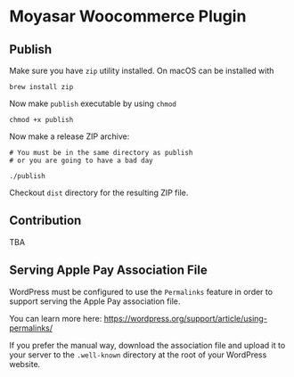 # Moyasar Woocommerce Plugin


## Publish
Make sure you have `zip` utility installed. On macOS can be installed with

```shell
brew install zip
```

Now make `publish` executable by using `chmod`

```shell
chmod +x publish
```

Now make a release ZIP archive:

```shell
# You must be in the same directory as publish
# or you are going to have a bad day

./publish
```

Checkout `dist` directory for the resulting ZIP file.


## Contribution
TBA


## Serving Apple Pay Association File

WordPress must be configured to use the `Permalinks` feature in order to support serving the Apple Pay association file.

You can learn more here: https://wordpress.org/support/article/using-permalinks/

If you prefer the manual way, download the association file and upload it to your server to the `.well-known` directory at the root
of your WordPress website.
